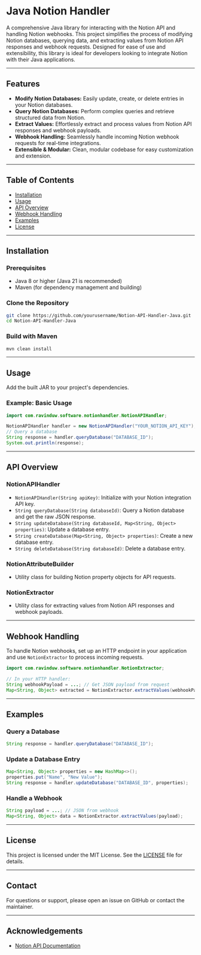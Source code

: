 # Java Notion Handler

A comprehensive Java library for interacting with the Notion API and handling Notion webhooks. This project simplifies the process of modifying Notion databases, querying data, and extracting values from Notion API responses and webhook requests. Designed for ease of use and extensibility, this library is ideal for developers looking to integrate Notion with their Java applications.

---

## Features

- **Modify Notion Databases:** Easily update, create, or delete entries in your Notion databases.
- **Query Notion Databases:** Perform complex queries and retrieve structured data from Notion.
- **Extract Values:** Effortlessly extract and process values from Notion API responses and webhook payloads.
- **Webhook Handling:** Seamlessly handle incoming Notion webhook requests for real-time integrations.
- **Extensible & Modular:** Clean, modular codebase for easy customization and extension.

---

## Table of Contents

- [Installation](#installation)
- [Usage](#usage)
- [API Overview](#api-overview)
- [Webhook Handling](#webhook-handling)
- [Examples](#examples)
- [License](#license)

---

## Installation

### Prerequisites
- Java 8 or higher (Java 21 is recommended)
- Maven (for dependency management and building)

### Clone the Repository
```bash
git clone https://github.com/yourusername/Notion-API-Handler-Java.git
cd Notion-API-Handler-Java
```

### Build with Maven
```bash
mvn clean install
```

---

## Usage

Add the built JAR to your project's dependencies.

### Example: Basic Usage
```java
import com.ravinduw.software.notionhandler.NotionAPIHandler;

NotionAPIHandler handler = new NotionAPIHandler("YOUR_NOTION_API_KEY");
// Query a database
String response = handler.queryDatabase("DATABASE_ID");
System.out.println(response);
```

---

## API Overview

### NotionAPIHandler
- `NotionAPIHandler(String apiKey)`: Initialize with your Notion integration API key.
- `String queryDatabase(String databaseId)`: Query a Notion database and get the raw JSON response.
- `String updateDatabase(String databaseId, Map<String, Object> properties)`: Update a database entry.
- `String createDatabase(Map<String, Object> properties)`: Create a new database entry.
- `String deleteDatabase(String databaseId)`: Delete a database entry.

### NotionAttributeBuilder
- Utility class for building Notion property objects for API requests.

### NotionExtractor
- Utility class for extracting values from Notion API responses and webhook payloads.

---

## Webhook Handling

To handle Notion webhooks, set up an HTTP endpoint in your application and use `NotionExtractor` to process incoming requests.

```java
import com.ravinduw.software.notionhandler.NotionExtractor;

// In your HTTP handler:
String webhookPayload = ...; // Get JSON payload from request
Map<String, Object> extracted = NotionExtractor.extractValues(webhookPayload);
```

---

## Examples

### Query a Database
```java
String response = handler.queryDatabase("DATABASE_ID");
```

### Update a Database Entry
```java
Map<String, Object> properties = new HashMap<>();
properties.put("Name", "New Value");
String response = handler.updateDatabase("DATABASE_ID", properties);
```

### Handle a Webhook
```java
String payload = ...; // JSON from webhook
Map<String, Object> data = NotionExtractor.extractValues(payload);
```

---

## License

This project is licensed under the MIT License. See the [LICENSE](LICENSE) file for details.

---

## Contact

For questions or support, please open an issue on GitHub or contact the maintainer.

---

## Acknowledgements

- [Notion API Documentation](https://developers.notion.com/)
